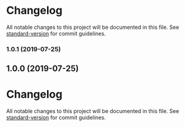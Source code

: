 # Changelog

All notable changes to this project will be documented in this file. See [standard-version](https://github.com/conventional-changelog/standard-version) for commit guidelines.

### 1.0.1 (2019-07-25)

## 1.0.0 (2019-07-25)

# Changelog

All notable changes to this project will be documented in this file. See [standard-version](https://github.com/conventional-changelog/standard-version) for commit guidelines.
